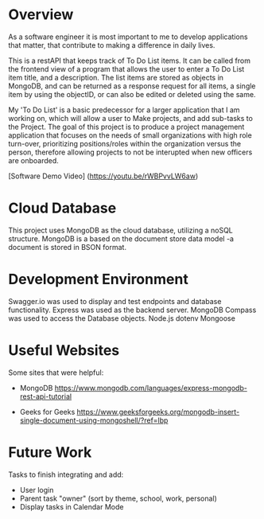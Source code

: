 # Overview

As a software engineer it is most important to me to develop applications that matter, that contribute to making a difference in daily lives.

This is a restAPI that keeps track of To Do List items. It can be called from the frontend view of a program that allows the user to enter a To Do List item title, and a description. The list items are stored as objects in MongoDB, and can be returned as a response request for all items, a single item by using the objectID, or can also be edited or deleted using the same.

My 'To Do List' is a basic predecessor for a larger application that I am working on, which will allow a user to Make projects, and add sub-tasks to the Project. The goal of this project is to produce a project management application that focuses on the needs of small organizations with high role turn-over, prioritizing positions/roles within the organization versus the person, therefore allowing projects to not be interupted when new officers are onboarded.

[Software Demo Video] (https://youtu.be/rWBPvvLW6aw)

# Cloud Database

This project uses MongoDB as the cloud database, utilizing a noSQL structure. MongoDB is a based on the document store data model -a document is stored in BSON format.

# Development Environment

Swagger.io was used to display and test endpoints and database functionality.
Express was used as the backend server.
MongoDB Compass was used to access the Database objects.
Node.js
dotenv
Mongoose

# Useful Websites

Some sites that were helpful:

- MongoDB https://www.mongodb.com/languages/express-mongodb-rest-api-tutorial

- Geeks for Geeks https://www.geeksforgeeks.org/mongodb-insert-single-document-using-mongoshell/?ref=lbp

# Future Work

Tasks to finish integrating and add:

- User login
- Parent task "owner" (sort by theme, school, work, personal)
- Display tasks in Calendar Mode
